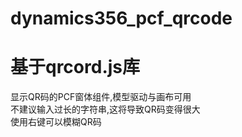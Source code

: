# dynamics356_pcf_qrcode
# 基于qrcord.js库
显示QR码的PCF窗体组件,模型驱动与画布可用  
不建议输入过长的字符串,这将导致QR码变得很大  
使用右键可以模糊QR码
